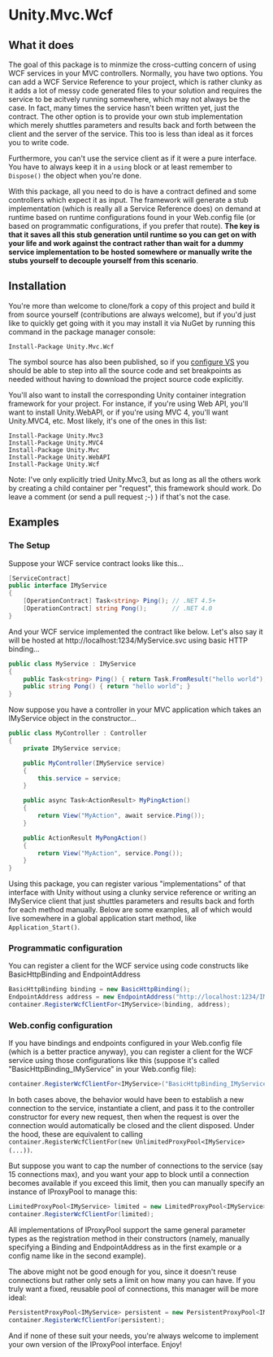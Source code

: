 # Unity.Mvc.Wcf## What it doesThe goal of this package is to minmize the cross-cuttingconcern of using WCF services in your MVC controllers. Normally,you have two options. You can add a WCF Service Referenceto your project, which is rather clunky as it adds a lotof messy code generated files to your solution and requiresthe service to be acitvely running somewhere, which may notalways be the case. In fact, many times the service hasn'tbeen written yet, just the contract. The other option is toprovide your own stub implementation which merely shuttlesparameters and results back and forth between the clientand the server of the service. This too is less than idealas it forces you to write code.Furthermore, you can't use the service client as if it were apure interface. You have to always keep it in a `using` blockor at least remember to `Dispose()` the object when you're done.With this package, all you need to do is have a contract definedand some controllers which expect it as input. The framework willgenerate a stub implementation (which is really all a Service Referencedoes) on demand at runtime based on runtime configurations found inyour Web.config file (or based on programmatic configurations, ifyou prefer that route). **The key is that it saves all this stubgeneration until runtime so you can get on with your life andwork against the contract rather than wait for a dummy serviceimplementation to be hosted somewhere or manually write the stubsyourself to decouple yourself from this scenario**.## InstallationYou're more than welcome to clone/fork a copy of this project andbuild it from source yourself (contributions are always welcome),but if you'd just like to quickly get going with it you may installit via NuGet by running this command in the package manager console:```Install-Package Unity.Mvc.Wcf```The symbol source has also been published, so if you [configure VS](http://www.symbolsource.org/Public/Home/VisualStudio)you should be able to step into all the source code and set breakpointsas needed without having to download the project source code explicitly.You'll also want to install the corresponding Unity container integration framework for your project. For instance, if you're using Web API, you'll want to install Unity.WebAPI, or if you're using MVC 4, you'll want Unity.MVC4, etc. Most likely, it's one of the ones in this list:```Install-Package Unity.Mvc3Install-Package Unity.MVC4Install-Package Unity.MvcInstall-Package Unity.WebAPIInstall-Package Unity.Wcf```Note: I've only explicitly tried Unity.Mvc3, but as long as all the others work by creating a child container per "request", this framework should work. Do leave a comment (or send a pull request ;-) ) if that's not the case.## Examples### The SetupSuppose your WCF service contract looks like this...```C#[ServiceContract]public interface IMyService{    [OperationContract] Task<string> Ping(); // .NET 4.5+    [OperationContract] string Pong();       // .NET 4.0}```And your WCF service implemented the contract like below.Let's also say it will be hosted at http://localhost:1234/MyService.svcusing basic HTTP binding...```C#public class MyService : IMyService{    public Task<string> Ping() { return Task.FromResult("hello world"); }    public string Pong() { return "hello world"; }}```Now suppose you have a controller in your MVC applicationwhich takes an IMyService object in the constructor...```C#public class MyController : Controller{    private IMyService service;    public MyController(IMyService service)    {        this.service = service;    }    public async Task<ActionResult> MyPingAction()    {        return View("MyAction", await service.Ping());    }    public ActionResult MyPongAction()    {        return View("MyAction", service.Pong());    }}```Using this package, you can register various "implementations"of that interface with Unity without using a clunky service referenceor writing an IMyService client that just shuttles parameters andresults back and forth for each method manually. Below are some examples,all of which would live somewhere in a global application start method, like `Application_Start()`.### Programmatic configurationYou can register a client for the WCF service usingcode constructs like BasicHttpBinding and EndpointAddress```C#BasicHttpBinding binding = new BasicHttpBinding();EndpointAddress address = new EndpointAddress("http://localhost:1234/IMyService.svc");container.RegisterWcfClientFor<IMyService>(binding, address);```### Web.config configurationIf you have bindings and endpoints configured inyour Web.config file (which is a better practice anyway),you can register a client for the WCF service usingthose configurations like this (suppose it's called"BasicHttpBinding_IMyService" in your Web.config file):```C#container.RegisterWcfClientFor<IMyService>("BasicHttpBinding_IMyService");```In both cases above, the behavior would have been to establisha new connection to the service, instantiate a client, and pass itto the controller constructor for every new request, then when therequest is over the connection would automatically be closed andthe client disposed. Under the hood, these are equivalent to calling`container.RegisterWcfClientFor(new UnlimitedProxyPool<IMyService>(...))`.But suppose you want to cap the number of connections to the service(say 15 connections max), and you want your app to block untila connection becomes available if you exceed this limit, then youcan manually specify an instance of IProxyPool to manage this:```C#LimitedProxyPool<IMyService> limited = new LimitedProxyPool<IMyService>(15, "BasicHttpBinding_IMyService");container.RegisterWcfClientFor(limited);```All implementations of IProxyPool support the same general parameter typesas the registration method in their constructors (namely, manually specifyinga Binding and EndpointAddress as in the first example or a config name likein the second example).The above might not be good enough for you, since it doesn't reuseconnections but rather only sets a limit on how many you can have.If you truly want a fixed, reusable pool of connections, this managerwill be more ideal:```C#PersistentProxyPool<IMyService> persistent = new PersistentProxyPool<IMyService>(15, binding, address);container.RegisterWcfClientFor(persistent);```And if none of these suit your needs, you're always welcome to implementyour own version of the IProxyPool interface. Enjoy!